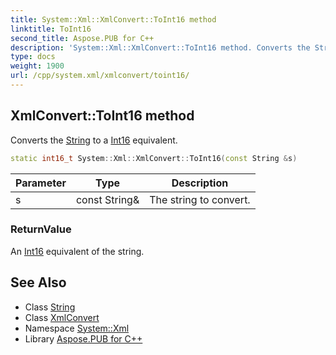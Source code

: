 ```yaml
---
title: System::Xml::XmlConvert::ToInt16 method
linktitle: ToInt16
second_title: Aspose.PUB for C++
description: 'System::Xml::XmlConvert::ToInt16 method. Converts the String to a Int16 equivalent in C++.'
type: docs
weight: 1900
url: /cpp/system.xml/xmlconvert/toint16/
---
```

## XmlConvert::ToInt16 method


Converts the [String](../../../system/string/) to a [Int16](../../../system/int16/) equivalent.

```cpp
static int16_t System::Xml::XmlConvert::ToInt16(const String &s)
```


| Parameter | Type | Description |
| --- | --- | --- |
| s | const String\& | The string to convert. |

### ReturnValue

An [Int16](../../../system/int16/) equivalent of the string.

## See Also

* Class [String](../../../system/string/)
* Class [XmlConvert](../)
* Namespace [System::Xml](../../)
* Library [Aspose.PUB for C++](../../../)
